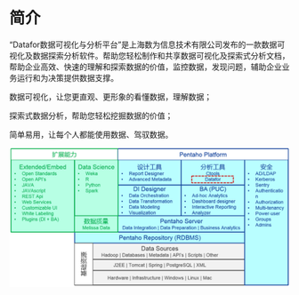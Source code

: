# 简介

“Datafor数据可视化与分析平台”是上海数为信息技术有限公司发布的一款数据可视化及数据探索分析软件。帮助您轻松制作和共享数据可视化及探索式分析文档，帮助企业高效、快速的理解和探索数据的价值，监控数据，发现问题，辅助企业业务运行和为决策提供数据支撑。

数据可视化，让您更直观、更形象的看懂数据，理解数据；

探索式数据分析，帮助您轻松挖掘数据的价值；

简单易用，让每个人都能使用数据、驾驭数据。

![架构](assets/images/架构-1545905088968.png)